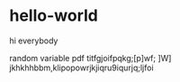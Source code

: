 # hello-world
hi everybody



random variable 
pdf
titfgjoifpqkg;[p]wf;
]W\]
jkhkhhbbm,klipopowrjkjiqru9iqurjq;ljfoi
